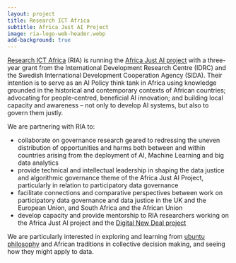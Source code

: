```yaml
---
layout: project
title: Research ICT Africa
subtitle: Africa Just AI Project
image: ria-logo-web-header.webp
add-background: true
---
```

[Research ICT Africa](https://researchictafrica.net/) (RIA) is running the [Africa Just AI project](https://researchictafrica.net/project/ai-policy-research-centre/) with a three-year grant from the International Development Research Centre (IDRC) and the Swedish International Development Cooperation Agency (SIDA). Their intention is to serve as an AI Policy think tank in Africa using knowledge grounded in the historical and contemporary contexts of African countries; advocating for people-centred, beneficial AI innovation; and building local capacity and awareness – not only to develop AI systems, but also to govern them justly.

<!--more-->

We are partnering with RIA to:

* collaborate on governance research geared to redressing the uneven distribution of opportunities and harms both between and within countries arising from the deployment of AI, Machine Learning and big data analytics
* provide technical and intellectual leadership in shaping the data justice and algorithmic governance theme of the Africa Just AI Project, particularly in relation to participatory data governance
* facilitate connections and comparative perspectives between work on participatory data governance and data justice in the UK and the European Union, and South Africa and the African Union
* develop capacity and provide mentorship to RIA researchers working on the Africa Just AI project and the [Digital New Deal project](https://researchictafrica.net/project/digital-new-deal-for-africa-governance-in-the-age-of-digitalisation-and-datafication/)

We are particularly interested in exploring and learning from [ubuntu philosophy](https://en.wikipedia.org/wiki/Ubuntu_philosophy) and African traditions in collective decision making, and seeing how they might apply to data.
